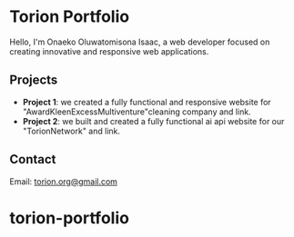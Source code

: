 # Torion Portfolio

Hello, I'm Onaeko Oluwatomisona Isaac, a web developer focused on creating innovative and responsive web applications.

## Projects
- **Project 1**: we created a fully functional and responsive website for "AwardKleenExcessMultiventure"cleaning company and link.
- **Project 2**: we built and created a fully functional ai api website for our "TorionNetwork" and link.

## Contact
Email: torion.org@gmail.com
# torion-portfolio
